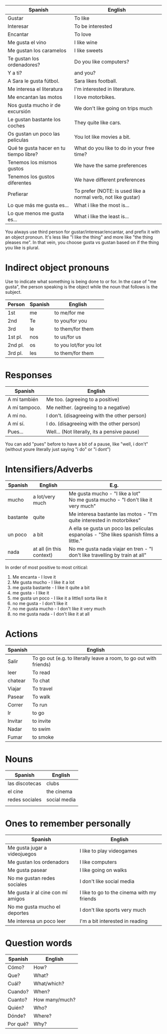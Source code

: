 
| Spanish                                | English                                                       |
| -------------------------------------- | ------------------------------------------------------------- |
| Gustar                                 | To like                                                       |
| Interesar                              | To be interested                                              |
| Encantar                               | To love                                                       |
| Me gusta el vino                       | I like wine                                                   |
| Me gustan los caramelos                | I like sweets                                                 |
| Te gustan los ordenadores?             | Do you like computers?                                        |
| Y a ti?                                | and you?                                                      |
| A Sara le gusta fútbol.                | Sara likes football.                                          |
| Me interesa el literatura              | I'm interested in literature.                                 |
| Me encantan las motos                  | I love motorbikes.                                            |
| Nos gusta mucho ir de excursión        | We don't like going on trips much                             |
| Le gustan bastante los coches          | They quite like cars.                                         |
| Os gustan un poco las películas        | You lot like movies a bit.                                    |
| Qué te gusta hacer en tu tiempo libre? | What do you like to do in your free time?                     |
| Tenemos los mismos gustos              | We have the same preferences                                  |
| Tenemos los gustos diferentes          | We have different preferences                                 |
| Prefierar                              | To prefer (NOTE: is used like a normal verb, not like gustar) |
| Lo que más me gusta es...              | What i like the most is...                                    |
| Lo que menos me gusta es...            | What i like the least is...                                   |

You always use third person for gustar/interesar/encantar, and prefix it with an object pronoun. It's less like "I like the thing" and more like "the thing pleases me". In that vein, you choose gusta vs gustan based on if the thing you like is plural.

# Indirect object pronouns
Use to indicate what something is being done to or for. In the case of "me gusta", the person speaking is the object while the noun that follows is the subject.

| Person  | Spanish | English                |
| ------- | ------- | ---------------------- |
| 1st     | me      | to me/for me           |
| 2nd     | Te      | to you/for you         |
| 3rd     | le      | to them/for them       |
| 1st pl. | nos     | to us/for us           |
| 2nd pl. | os      | to you lot/for you lot |
| 3rd pl. | les     | to them/for them       |
# Responses
| Spanish       | English                                      |
| ------------- | -------------------------------------------- |
| A mí también  | Me too. (agreeing to a positive)             |
| A mí tampoco. | Me neither. (agreeing to a negative)         |
| A mí no.      | I don't. (disagreeing with the other person) |
| A mí sí.      | I do. (disagreeing with the other person)    |
| Pues...       | Well... (Not literally, its a pensive pause) |
You can add "pues" before to have a bit of a pause, like "well, i don't" (without youre literally just saying "i do" or "i dont")
# Intensifiers/Adverbs

| Spanish  | English                  | E.g.                                                                                  |
| -------- | ------------------------ | ------------------------------------------------------------------------------------- |
| mucho    | a lot/very much          | Me gusta mucho - "I like a lot"<br>No me gusta mucho - "I don't like it very much"    |
| bastante | quite                    | Me interesa bastante las motos - "I'm quite interested in motorbikes"                 |
| un poco  | a bit                    | A ella se gusta un poco las películas espanolas - "She likes spanish films a little." |
| nada     | at all (in this context) | No me gusta nada viajar en tren - "I don't like travelling by train at all"           |
In order of most positive to most critical:
1. Me encanta - I love it
2. Me gusta mucho - I like it a lot
3. me gusta bastante - I like it quite a bit
4. me gusta - I like it
5. me gusta un poco - I like it a little/I sorta like it
6. no me gusta - I don't like it
7. no me gusta mucho - I don't like it very much
8. no me gusta nada - I don't like it at all
# Actions

| Spanish | English                                                            |
| ------- | ------------------------------------------------------------------ |
| Salir   | To go out (e.g. to literally leave a room, to go out with friends) |
| leer    | To read                                                            |
| chatear | To chat                                                            |
| Viajar  | To travel                                                          |
| Pasear  | To walk                                                            |
| Correr  | To run                                                             |
| Ir      | to go                                                              |
| Invitar | to invite                                                          |
| Nadar   | to swim                                                            |
| Fumar   | to smoke                                                           |

# Nouns

| Spanish        | English      |
| -------------- | ------------ |
| las discotecas | clubs        |
| el cine        | the cinema   |
| redes sociales | social media |
|                |              |

# Ones to remember personally

| Spanish                           | English                                    |
| --------------------------------- | ------------------------------------------ |
| Me gusta jugar a videojuegos      | I like to play videogames                  |
| Me gustan los ordenadors          | I like computers                           |
| Me gusta pasear                   | I like going on walks                      |
| No me gustan redes sociales       | I don't like social media                  |
| Me gusta ir al cine con mí amigos | I like to go to the cinema with my friends |
| No me gusta mucho el deportes     | I don't like sports very much              |
| Me interesa un poco leer          | I'm a bit interested in reading            |

# Question words

| Spanish  | English        |
| -------- | -------------- |
| Cómo?    | How?           |
| Que?     | What?          |
| Cuál?    | What/which?    |
| Cuando?  | When?          |
| Cuanto?  | How many/much? |
| Quién?   | Who?           |
| Dónde?   | Where?         |
| Por qué? | Why?           |
